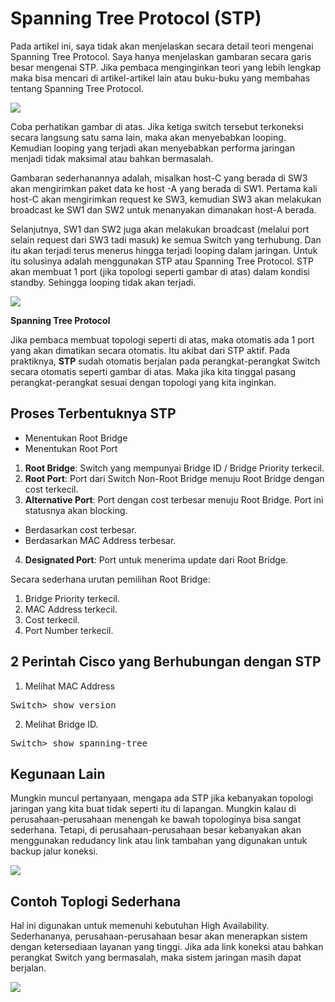 # Spanning Tree Protocol (STP)
Pada artikel ini, saya tidak akan menjelaskan secara detail teori mengenai Spanning Tree Protocol. Saya hanya menjelaskan gambaran secara garis besar mengenai STP. Jika pembaca menginginkan teori yang lebih lengkap maka bisa mencari di artikel-artikel lain atau buku-buku yang membahas tentang Spanning Tree Protocol.

<img src="https://drive.google.com/uc?export=view&id=1_56CQRE3QflKGpGxlVw3XZ7BCFcE5Fnk">

Coba perhatikan gambar di atas. Jika ketiga switch tersebut terkoneksi secara langsung satu sama lain, maka akan menyebabkan looping. Kemudian looping yang terjadi akan menyebabkan performa jaringan menjadi tidak maksimal atau bahkan bermasalah.<br>

Gambaran sederhanannya adalah, misalkan host-C yang berada di SW3 akan mengirimkan paket data ke host -A yang berada di SW1. Pertama kali host-C akan mengirimkan request ke SW3, kemudian SW3 akan melakukan broadcast ke SW1 dan SW2 untuk menanyakan dimanakan host-A berada.<br>

Selanjutnya, SW1 dan SW2 juga akan melakukan broadcast (melalui port selain request dari SW3 tadi masuk) ke semua Switch yang terhubung. Dan itu akan terjadi terus menerus hingga terjadi looping dalam jaringan. Untuk itu solusinya adalah menggunakan STP atau Spanning Tree Protocol. STP akan membuat 1 port (jika topologi seperti gambar di atas) dalam kondisi standby. Sehingga looping tidak akan terjadi.<br>

<img src="https://drive.google.com/uc?export=view&id=1dLlddBCa7QrmJJPZLSjXaxIKbOos4NWa">

<b>Spanning Tree Protocol</b><br>

Jika pembaca membuat topologi seperti di atas, maka otomatis ada 1 port yang akan dimatikan secara otomatis. Itu akibat dari STP aktif. Pada praktiknya, <b>STP</b> sudah otomatis berjalan pada perangkat-perangkat Switch secara otomatis seperti gambar di atas. Maka jika kita tinggal pasang perangkat-perangkat sesuai dengan topologi yang kita inginkan.<br>

## Proses Terbentuknya STP

- Menentukan Root Bridge
- Menentukan Root Port

1. <b>Root Bridge</b>: Switch yang mempunyai Bridge ID / Bridge Priority terkecil.
2. <b>Root Port</b>: Port dari Switch Non-Root Bridge menuju Root Bridge dengan cost terkecil.
3. <b>Alternative Port</b>: Port dengan cost terbesar menuju Root Bridge. Port ini statusnya akan blocking.
- Berdasarkan cost terbesar.
- Berdasarkan MAC Address terbesar.
4. <b>Designated Port</b>: Port untuk menerima update dari Root Bridge.

Secara sederhana urutan pemilihan Root Bridge:
1. Bridge Priority terkecil.
2. MAC Address terkecil.
3. Cost terkecil.
4. Port Number terkecil.

## 2 Perintah Cisco yang Berhubungan dengan STP

1. Melihat MAC Address
<pre>
Switch> show version
</pre>

2. Melihat Bridge ID.
<pre>
Switch> show spanning-tree
</pre>

## Kegunaan Lain
Mungkin muncul pertanyaan, mengapa ada STP jika kebanyakan topologi jaringan yang kita buat tidak seperti itu di lapangan. Mungkin kalau di perusahaan-perusahaan menengah ke bawah topologinya bisa sangat sederhana. Tetapi, di perusahaan-perusahaan besar kebanyakan akan menggunakan redudancy link atau link tambahan yang digunakan untuk backup jalur koneksi.

<img src="https://drive.google.com/uc?export=view&id=14E5NkZzAXCYYqbKmuvpBGyvfV3GZfwEQ">

## Contoh Toplogi Sederhana
Hal ini digunakan untuk memenuhi kebutuhan High Availability. Sederhananya, perusahaan-perusahaan besar akan menerapkan sistem dengan ketersediaan layanan yang tinggi. Jika ada link koneksi atau bahkan perangkat Switch yang bermasalah, maka sistem jaringan masih dapat berjalan.

<img src="https://drive.google.com/uc?export=view&id=14E5NkZzAXCYYqbKmuvpBGyvfV3GZfwEQ">

